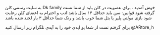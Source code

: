 به سایت رسمی کلن Dk family خوش آمدید .
برای عضویت در کلن باید از شما تست گرفته شود
قوانین:
سن باید حداقل ۱۴ سال باشد
ادب و احترام به اعضای کلن رعایت شود
بازی مولتی پلیر یا بتل شما خوب باشد
و رنک شما حداقل ۳ بار لجند شده باشد


برای گرفتم تست از شما یو ایدی خود را 
به آیدی تلگرام زیر ارسال کنید
@ARtore_h
